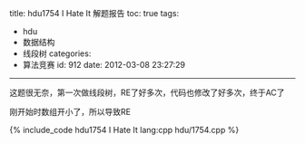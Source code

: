 title: hdu1754 I Hate It 解题报告
toc: true
tags:
  - hdu
  - 数据结构
  - 线段树
categories:
  - 算法竞赛
id: 912
date: 2012-03-08 23:27:29
---

这题很无奈，第一次做线段树，RE了好多次，代码也修改了好多次，终于AC了

刚开始时数组开小了，所以导致RE

{% include_code hdu1754 I Hate It lang:cpp hdu/1754.cpp %}